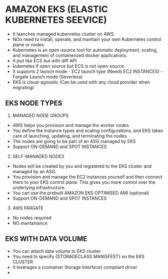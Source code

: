 # AMAZON EKS (ELASTIC KUBERNETES SEEVICE)
- It laanches managed kubernetes cluster on AWS.
- NOo need to install, operate, and maintain your own Kubernetes control plane or nodes.
- Kubernetes is an open-source tool for automatic deployment, scaling, and management of containerized docker applications.
- It jsut like ECS but with diff API 
- kubenetes if open source but ECS is not open-source
- It supports 2 launch mode 
        - EC2 launch type (Needs EC2 INSTANCES)
        - Fargate Launch mode (Severless)
- EKS is cloud-agnostic (Can be used with any cloud provider when migrating)

## EKS NODE TYPES
1. MANAGED NODE GROUPS 
- AWS helps you provision and manage the worker nodes.
- You define the instance types and scaling configurations, and EKS takes care of launching, updating, and terminating the nodes.   
- The nodes are going to be part of an ASG managed by EKS 
- Support ON-DEMAND and SPOT INSTANCES 


2. SELF-MANAGED NODES
- Nodes will be created by you and registered to the EKS cluster and managed by an ASG.
- You provision and manage the EC2 instances yourself and then connect them to your EKS control plane. This gives you more control over the underlying infrastructure.
- You can use the prebuilt AMAZON EKS OPTIMISED AMI (optional)
- Support ON-DEMAND and SPOT INSTANCES 

3. AWS FARGATE 
- No nodes required 
- NO mantainance 

## EKS WITH DATA VOLUME 
- You can attach data volume to EKS cluster 
- You need to specify {STORAGECLASS MANISFEST} on the EKS CLUSTER 
- It leverages a {container Storage Interface} compliant driver 
- 


